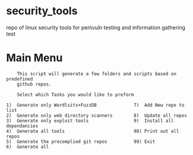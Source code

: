 # security_tools
repo of linux security tools for pen\vuln testing and information gathering
test

# Main Menu


        This script will generate a few folders and scripts based on predefined
        github repos.

        Select which Tasks you would like to preform

    1)  Generate only Wordlsits+FuzzDB              7)  Add New repo to list
    2)  Generate only web directory scanners        8)  Update all repos
    3)  Generate only exploit tools                 9)  Install all dependancies
    4)  Generate all tools                          98) Print out all repos
    5)  Generate the precomplied git repos          99) Exit
    6)  Generate all


